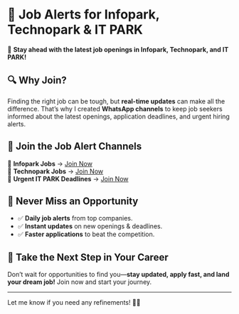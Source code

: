 # 📢 Job Alerts for Infopark, Technopark & IT PARK  

🚀 **Stay ahead with the latest job openings in Infopark, Technopark, and IT PARK!**  

## 🔍 Why Join?  
Finding the right job can be tough, but **real-time updates** can make all the difference. That’s why I created **WhatsApp channels** to keep job seekers informed about the latest openings, application deadlines, and urgent hiring alerts.  

## 🔗 Join the Job Alert Channels  
📌 **Infopark Jobs** → [Join Now](https://whatsapp.com/channel/0029VamYjzW17EmpMRp00O2i)  
📌 **Technopark Jobs** → [Join Now](https://whatsapp.com/channel/0029VahztyM8KMqg5yygBw3M)  
📌 **Urgent IT PARK Deadlines** → [Join Now](https://whatsapp.com/channel/0029VaimMcLKgsNveXcrU50O)  

## 📅 Never Miss an Opportunity  
- ✅ **Daily job alerts** from top companies.  
- ✅ **Instant updates** on new openings & deadlines.  
- ✅ **Faster applications** to beat the competition.  

## 💼 Take the Next Step in Your Career  
Don’t wait for opportunities to find you—**stay updated, apply fast, and land your dream job!** Join now and start your journey.  

---
Let me know if you need any refinements! 🚀🔥  
